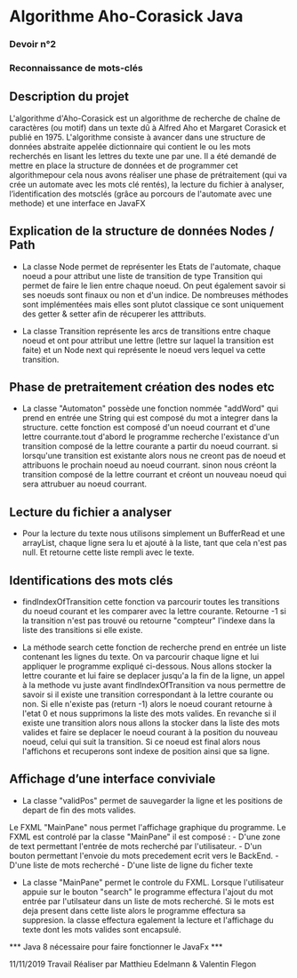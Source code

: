 # Algorithme Aho-Corasick Java
### Devoir n°2 
### Reconnaissance de mots-clés  

## Description du projet 
L'algorithme d'Aho-Corasick est un algorithme de recherche de chaîne de caractères (ou motif) dans un texte dû à Alfred Aho et Margaret Corasick et publié en 1975. L'algorithme consiste à avancer dans une structure de données abstraite appelée dictionnaire qui contient le ou les mots recherchés en lisant les lettres du texte une par une.
  Il a été demandé de mettre en place la structure de données et de programmer cet algorithmepour cela nous avons réaliser une phase de prétraitement (qui va crée un automate avec les mots clé rentés), la lecture du fichier à analyser, l’identification des motsclés (grâce au porcours de l'automate avec une methode) et une interface en JavaFX


## Explication de la structure de données Nodes / Path 
* La classe Node permet de représenter les Etats de l'automate, chaque noeud a pour attribut une liste de transition de type Transition qui permet de faire le lien entre chaque noeud. On peut également savoir si ses noeuds sont finaux ou non et d'un indice. 
De nombreuses méthodes sont implémentées mais elles sont plutot classique ce sont uniquement des getter & setter afin de récuperer les atttributs.

* La classe Transition représente les arcs de transitions entre chaque noeud et ont pour attribut une lettre (lettre sur laquel la transition est faite) et un Node next qui représente le noeud vers lequel va cette transition.

## Phase de pretraitement création des nodes etc 
* La classe "Automaton" possède une fonction nommée "addWord" qui prend en entrée une String qui est composé du mot a integrer dans la structure. cette fonction est composé d'un noeud courrant et d'une lettre courrante.tout d'abord le programme recherche l'existance d'un transition composé de la lettre courante a partir du noeud courrant. si lorsqu'une transition est existante alors nous ne creont pas de noeud et attribuons le prochain noeud au noeud courrant. sinon nous créont la transition composé de la lettre courrant et créont un nouveau noeud qui sera attrubuer au noeud courrant.

## Lecture du fichier a analyser 

* Pour la lecture du texte nous utilisons simplement un BufferRead et une arrayList, 
chaque ligne sera lu et ajouté à la liste, tant que cela n'est pas null.
Et retourne cette liste rempli avec le texte.

## Identifications des mots clés

* findIndexOfTransition cette fonction va parcourir toutes les transitions du noeud courant et les comparer avec la lettre courante. Retourne -1 si la transition n'est pas trouvé ou retourne  "compteur" l'indexe dans la liste des transitions si elle existe.
     

*  La méthode search cette fonction de recherche prend en entrée un liste contenant les lignes du texte. On va parcourir chaque ligne et lui appliquer le programme expliqué ci-dessous.
Nous allons stocker la lettre courante et lui faire se deplacer jusqu'a la fin de
la ligne, un appel à la methode vu juste avant findIndexOfTransition va nous permettre de savoir si il existe une transition correspondant à la lettre courante ou non.
Si elle n'existe pas (return -1) alors le noeud courant retourne à l'etat 0 et nous supprimons la liste des mots valides.
En revanche si il existe une transition alors nous allons la stocker dans la liste des mots valides et faire se deplacer le noeud courant à la position du nouveau noeud, celui qui suit la transition. Si ce noeud est final alors nous l'affichons et recuperons sont indexe de position ainsi que sa ligne.

## Affichage d’une interface conviviale

* La classe "validPos" permet de sauvegarder la ligne et les positions de depart de fin des mots valides.

Le FXML "MainPane" nous permet l'affichage graphique du programme.
Le FXML est controlé par la classe "MainPane"
il est composé :
	- D'une zone de text permettant l'entrée de mots recherché par l'utilisateur.
	- D'un bouton permettant l'envoie du mots precedement ecrit vers le BackEnd.
	- D'une liste de mots recherché
	- D'une liste de ligne du ficher texte

* La classe "MainPane" permet le controle du FXML. Lorsque l'utilisateur appuie sur le bouton "search" le programme effectura l'ajout du mot entrée par l'utilsateur dans un liste de mots recherché. 
Si le mots est deja present dans cette liste alors le programme effectura sa suppresion. la classe effectura egalement la lecture et l'affichage du texte dont les mots valides sont encapsulé.

*** Java 8 nécessaire pour faire fonctionner le JavaFx ***


11/11/2019
Travail Réaliser par Matthieu Edelmann & Valentin Flegon
